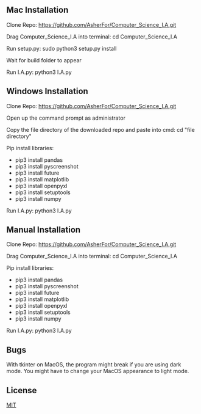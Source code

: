 ## Mac Installation

Clone Repo: https://github.com/AsherFor/Computer_Science_I.A.git

Drag Computer_Science_I.A into terminal: cd Computer_Science_I.A

Run setup.py: sudo python3 setup.py install

Wait for build folder to appear

Run I.A.py: python3 I.A.py

## Windows Installation

Clone Repo: https://github.com/AsherFor/Computer_Science_I.A.git

Open up the command prompt as administrator

Copy the file directory of the downloaded repo and paste into cmd: cd "file directory"

Pip install libraries:  

* pip3 install pandas
* pip3 install pyscreenshot
* pip3 install future
* pip3 install matplotlib
* pip3 install openpyxl
* pip3 install setuptools
* pip3 install numpy

Run I.A.py: python3 I.A.py


## Manual Installation

Clone Repo: https://github.com/AsherFor/Computer_Science_I.A.git

Drag Computer_Science_I.A into terminal: cd Computer_Science_I.A

Pip install libraries:  

* pip3 install pandas
* pip3 install pyscreenshot
* pip3 install future
* pip3 install matplotlib
* pip3 install openpyxl
* pip3 install setuptools
* pip3 install numpy

Run I.A.py: python3 I.A.py

## Bugs

With tkinter on MacOS, the program might break if you are using dark mode. You might have to change your MacOS appearance to light mode.

## License
[MIT](https://choosealicense.com/licenses/mit/)
